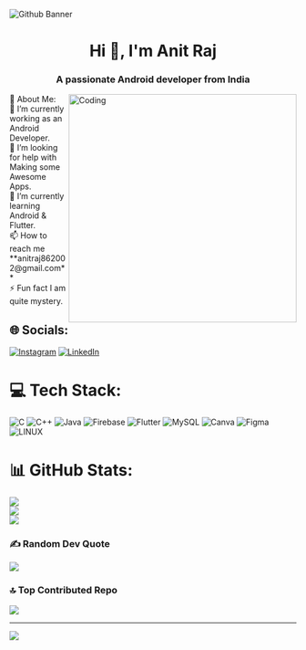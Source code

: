 ![Github Banner](https://github.com/AnitRaj-001/AnitRaj-001/assets/88747708/a48e2a5a-cac2-409d-b371-988a92ae2f19)
<h1 align="center">Hi 👋, I'm Anit Raj</h1>
<h3 align="center">A passionate Android developer from India</h3>

<img align="right" alt="Coding" width="400" src="https://camo.githubusercontent.com/5ddf73ad3a205111cf8c686f687fc216c2946a75005718c8da5b837ad9de78c9/68747470733a2f2f7468756d62732e6766796361742e636f6d2f4576696c4e657874446576696c666973682d736d616c6c2e676966">
          💫 About Me:<br>
🔭 I’m currently working as an Android Developer.<br>🤝 I’m looking for help with Making some Awesome Apps.<br>🌱 I’m currently learning Android & Flutter.<br>
📫 How to reach me **anitraj862002@gmail.com**<br>
⚡ Fun fact I am quite mystery.


## 🌐 Socials:
[![Instagram](https://img.shields.io/badge/Instagram-%23E4405F.svg?logo=Instagram&logoColor=white)](https://instagram.com/bhumi_subham) [![LinkedIn](https://img.shields.io/badge/LinkedIn-%230077B5.svg?logo=linkedin&logoColor=white)](https://linkedin.com/in/anitraj01) 


# 💻 Tech Stack:
![C](https://img.shields.io/badge/c-%2300599C.svg?style=for-the-badge&logo=c&logoColor=white) ![C++](https://img.shields.io/badge/c++-%2300599C.svg?style=for-the-badge&logo=c%2B%2B&logoColor=white) ![Java](https://img.shields.io/badge/java-%23ED8B00.svg?style=for-the-badge&logo=java&logoColor=white) ![Firebase](https://img.shields.io/badge/firebase-%23039BE5.svg?style=for-the-badge&logo=firebase) ![Flutter](https://img.shields.io/badge/Flutter-%2302569B.svg?style=for-the-badge&logo=Flutter&logoColor=white) ![MySQL](https://img.shields.io/badge/mysql-%2300f.svg?style=for-the-badge&logo=mysql&logoColor=white) ![Canva](https://img.shields.io/badge/Canva-%2300C4CC.svg?style=for-the-badge&logo=Canva&logoColor=white) 	![Figma](https://img.shields.io/badge/figma-%23F24E1E.svg?style=for-the-badge&logo=figma&logoColor=white) ![LINUX](https://img.shields.io/badge/Linux-FCC624?style=for-the-badge&logo=linux&logoColor=black)
# 📊 GitHub Stats:
![](https://github-readme-stats.vercel.app/api?username=AnitRaj-001&theme=highcontrast&hide_border=false&include_all_commits=true&count_private=false)<br/>
![](https://github-readme-streak-stats.herokuapp.com/?user=AnitRaj-001&theme=highcontrast&hide_border=false)<br/>
![](https://github-readme-stats.vercel.app/api/top-langs/?username=AnitRaj-001&theme=highcontrast&hide_border=false&include_all_commits=true&count_private=false&layout=compact)

### ✍️ Random Dev Quote
![](https://quotes-github-readme.vercel.app/api?type=horizontal&theme=gruvbox)

### 🔝 Top Contributed Repo
![](https://github-contributor-stats.vercel.app/api?username=AnitRaj-001&limit=5&theme=gruvbox&combine_all_yearly_contributions=true)

---
[![](https://visitcount.itsvg.in/api?id=AnitRaj-001&icon=0&color=1)](https://visitcount.itsvg.in)

<!-- Proudly created with GPRM ( https://gprm.itsvg.in ) -->

